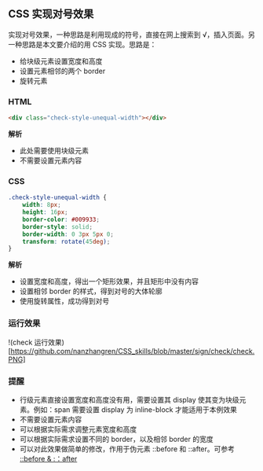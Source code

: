 ## CSS 实现对号效果
实现对号效果，一种思路是利用现成的符号，直接在网上搜索到 √，插入页面。另一种思路是本文要介绍的用 CSS 实现。思路是：
- 给块级元素设置宽度和高度
- 设置元素相邻的两个 border
- 旋转元素

### HTML
``` html
<div class="check-style-unequal-width"></div>
```
**解析**    
- 此处需要使用块级元素
- 不需要设置元素内容

### CSS
``` css
.check-style-unequal-width {
    width: 8px;
    height: 16px;
    border-color: #009933;
    border-style: solid;
    border-width: 0 3px 5px 0;
    transform: rotate(45deg);
}
```
**解析**   
- 设置宽度和高度，得出一个矩形效果，并且矩形中没有内容
- 设置相邻 border 的样式，得到对号的大体轮廓
- 使用旋转属性，成功得到对号

### 运行效果
!(check 运行效果)[https://github.com/nanzhangren/CSS_skills/blob/master/sign/check/check.PNG]

### 提醒
- 行级元素直接设置宽度和高度没有用，需要设置其 display 使其变为块级元素。例如：span 需要设置 display 为 inline-block 才能适用于本例效果
- 不需要设置元素内容
- 可以根据实际需求调整元素宽度和高度
- 可以根据实际需求设置不同的 border，以及相邻 border 的宽度
- 可以对此效果做简单的修改，作用于伪元素 ::before 和 ::after。可参考 [::before & :：after](https://github.com/nanzhangren/CSS_skills/blob/master/pseudo_element/before_after/before_after_real_case.html)
